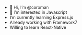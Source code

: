 - 👋 Hi, I’m @coroman
- 👀 I’m interested in Javascript
- I’m currently learning Express.js
- Already working with Framework7
- Willing to learn React-Native

<!---
coroman/coroman is a ✨ special ✨ repository because its `README.md` (this file) appears on your GitHub profile.
You can click the Preview link to take a look at your changes.
--->
